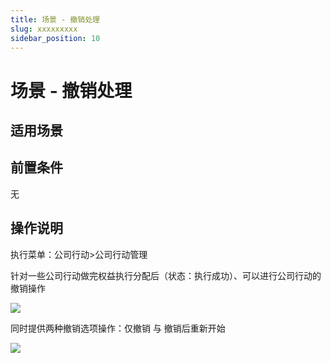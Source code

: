 ```yaml
---
title: 场景 - 撤销处理
slug: xxxxxxxxx
sidebar_position: 10
---
```



# 场景 - 撤销处理

## 适用场景

## 前置条件

无

## 操作说明 

执行菜单：公司行动&gt;公司行动管理

针对一些公司行动做完权益执行分配后（状态：执行成功）、可以进行公司行动的撤销操作

<img src="/assets/Ea1xbN90Xokna8x84DycCrvjnrc.png"/>

同时提供两种撤销选项操作：仅撤销 与 撤销后重新开始

<img src="/assets/ScXSbsil5or005x6xNYcj4WvnHh.png"/>

